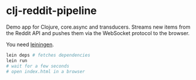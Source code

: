 # clj-reddit-pipeline

Demo app for Clojure, core.async and transducers.
Streams new items from the Reddit API and pushes them via
the WebSocket protocol to the browser.

You need [leiningen](http://leiningen.org/#install).

```bash
lein deps # fetches dependencies
lein run
# wait for a few seconds
# open index.html in a browser
```


